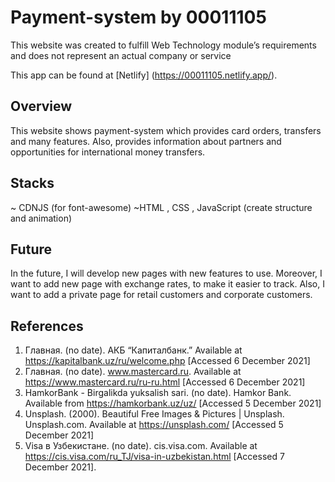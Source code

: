 # Payment-system by 00011105

This website was created to fulfill Web Technology module’s requirements and does not represent an actual company or service

This app can be found at [Netlify] (https://00011105.netlify.app/). 

## Overview 
This website shows payment-system which provides card orders, transfers and many features. Also, provides information about partners and opportunities for international money transfers.

## Stacks
~ CDNJS (for font-awesome)
~HTML , CSS , JavaScript (create structure and animation)

## Future 

In the future, I will develop new pages with new features to use. Moreover, I want to add new page with exchange rates, to make it easier to track. Also, I want to add a private page for retail customers and corporate customers.


## References
1. Главная. (no date). АКБ “Капиталбанк.” Available at https://kapitalbank.uz/ru/welcome.php [Accessed 6 December 2021]
2. Главная. (no date). www.mastercard.ru. Available at https://www.mastercard.ru/ru-ru.html [Accessed 6 December 2021]
3. HamkorBank - Birgalikda yuksalish sari. (no date). Hamkor Bank. Available from https://hamkorbank.uz/uz/  [Accessed 5 December 2021]
4. Unsplash. (2000). Beautiful Free Images & Pictures | Unsplash. Unsplash.com. Available at https://unsplash.com/ [Accessed 5 December 2021]
5. Visa в Узбекистане. (no date). cis.visa.com. Available at https://cis.visa.com/ru_TJ/visa-in-uzbekistan.html [Accessed 7 December 2021].
